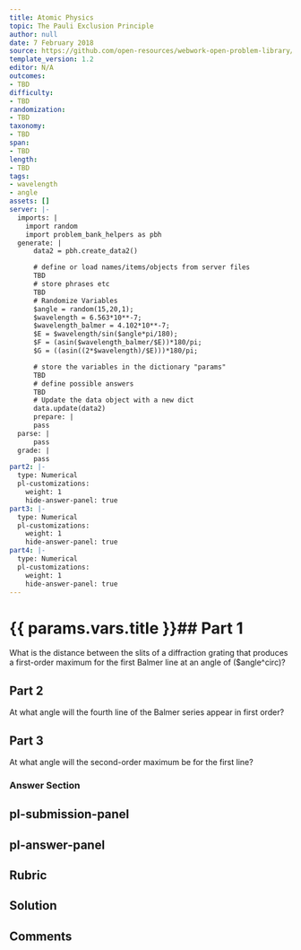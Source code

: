 ```yaml
---
title: Atomic Physics
topic: The Pauli Exclusion Principle
author: null
date: 7 February 2018
source: https://github.com/open-resources/webwork-open-problem-library/tree/master/Contrib/BrockPhysics/College_Physics_Urone/30.Atomic_Physics/30-09.The_Pauli_Exclusion_Principle/NU_U17_30_09_009.pg
template_version: 1.2
editor: N/A
outcomes:
- TBD
difficulty:
- TBD
randomization:
- TBD
taxonomy:
- TBD
span:
- TBD
length:
- TBD
tags:
- wavelength
- angle
assets: []
server: |-
  imports: |
    import random
    import problem_bank_helpers as pbh
  generate: |
      data2 = pbh.create_data2()

      # define or load names/items/objects from server files
      TBD
      # store phrases etc
      TBD
      # Randomize Variables
      $angle = random(15,20,1);
      $wavelength = 6.563*10**-7;
      $wavelength_balmer = 4.102*10**-7;
      $E = $wavelength/sin($angle*pi/180);
      $F = (asin($wavelength_balmer/$E))*180/pi;
      $G = ((asin((2*$wavelength)/$E)))*180/pi;

      # store the variables in the dictionary "params"
      TBD
      # define possible answers
      TBD
      # Update the data object with a new dict
      data.update(data2)
      prepare: |
      pass
  parse: |
      pass
  grade: |
      pass
part2: |-
  type: Numerical
  pl-customizations:
    weight: 1
    hide-answer-panel: true
part3: |-
  type: Numerical
  pl-customizations:
    weight: 1
    hide-answer-panel: true
part4: |-
  type: Numerical
  pl-customizations:
    weight: 1
    hide-answer-panel: true
---
```


# {{ params.vars.title }}## Part 1 
What is the distance between the slits of a diffraction grating that produces a first-order maximum for the first Balmer line at an angle of ($angle^circ)? 
## Part 2 
At what angle will the fourth line of the Balmer series appear in first order? 
## Part 3 
At what angle will the second-order maximum be for the first line? 


### Answer Section 


## pl-submission-panel 


## pl-answer-panel 


## Rubric 


## Solution 


## Comments 


